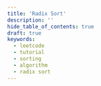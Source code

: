 ```yaml
---
title: 'Radix Sort'
description: ''
hide_table_of_contents: true
draft: true
keywords:
  - leetcode
  - tutorial
  - sorting
  - algorithm
  - radix sort
---
```


<TutorialAuthors names="@TBC"/>
